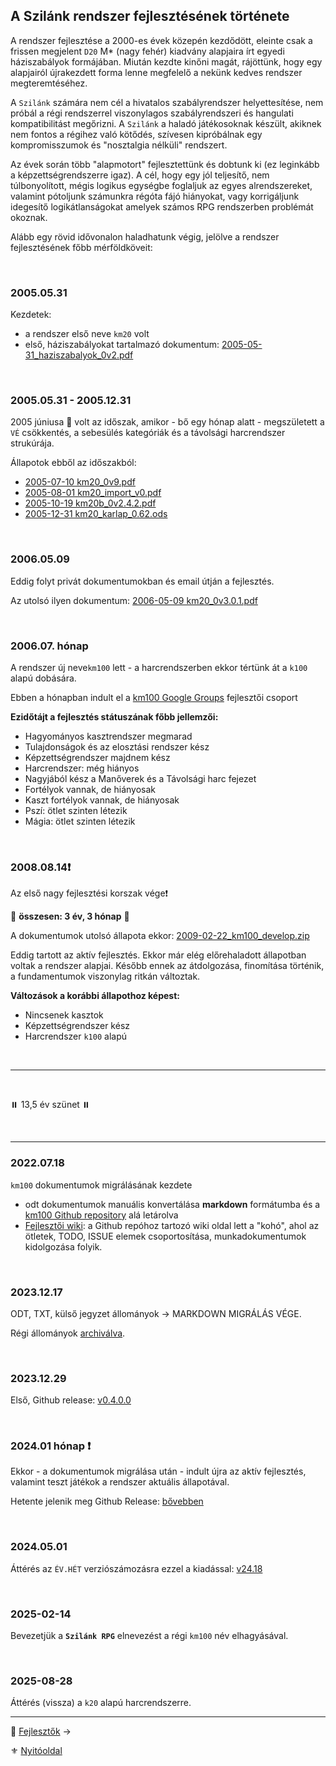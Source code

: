 ## A Szilánk rendszer fejlesztésének története

A rendszer fejlesztése a 2000-es évek közepén kezdődött, eleinte csak a frissen megjelent `D20` M\* (nagy fehér) kiadvány alapjaira írt egyedi háziszabályok formájában. Miután kezdte kinőni magát, rájöttünk, hogy egy alapjairól újrakezdett forma lenne megfelelő a nekünk kedves rendszer megteremtéséhez.

A `Szilánk` számára nem cél a hivatalos szabályrendszer helyettesítése, nem próbál a régi rendszerrel viszonylagos szabályrendszeri és hangulati kompatibilitást megőrizni. A `Szilánk` a haladó játékosoknak készült, akiknek nem fontos a régihez való kötődés, szívesen kipróbálnak egy kompromisszumok és \"nosztalgia nélküli\" rendszert.

Az évek során több \"alapmotort\" fejlesztettünk és dobtunk ki (ez leginkább a képzettségrendszerre igaz). A cél, hogy egy jól teljesítő, nem túlbonyolított, mégis logikus egységbe foglaljuk az egyes alrendszereket, valamint pótoljunk számunkra régóta fájó hiányokat, vagy korrigáljunk idegesítő logikátlanságokat amelyek számos RPG rendszerben problémát okoznak.

Alább egy rövid idővonalon haladhatunk végig, jelölve a rendszer fejlesztésének főbb mérföldköveit:

<br />

### 2005.05.31

Kezdetek:
- a rendszer első neve `km20` volt
- első, háziszabályokat tartalmazó dokumentum: [2005-05-31_haziszabalyok_0v2.pdf](https://github.com/kaktusztea/szilankrpg/raw/master/archive/history/2005-05-31_haziszabalyok_0v2.pdf?raw=true)

<br />

### 2005.05.31 - 2005.12.31

2005 júniusa 🔆 volt az időszak, amikor - bő egy hónap alatt - megszületett a `VÉ` csökkentés, a sebesülés kategóriák és a távolsági harcrendszer strukúrája.

Állapotok ebből az időszakból:

- [2005-07-10 km20_0v9.pdf](https://github.com/kaktusztea/szilankrpg/raw/master/archive/history/2005-07-10_km20_0v9.pdf?raw=true)
- [2005-08-01 km20_import_v0.pdf](https://github.com/kaktusztea/szilankrpg/raw/master/archive/history/2005-08-01_km20_import_v0.pdf?raw=true)
- [2005-10-19 km20b_0v2.4.2.pdf](https://github.com/kaktusztea/szilankrpg/raw/master/archive/history/2005-10-19_km20b_0v2.4.2.pdf)
- [2005-12-31 km20_karlap_0.62.ods](https://github.com/kaktusztea/szilankrpg/raw/master/archive/history/2005-12-31_km20_karlap_0.62.ods?raw=true)

<br />

### 2006.05.09

Eddig folyt privát dokumentumokban és email útján a fejlesztés.

Az utolsó ilyen dokumentum: [2006-05-09 km20_0v3.0.1.pdf](https://github.com/kaktusztea/szilankrpg/raw/master/archive/history/2006-05-09_km20_0v3.0.1.pdf?raw=true)

<br />

### 2006.07. hónap

A rendszer új neve`km100` lett - a harcrendszerben ekkor tértünk át a `k100` alapú dobására.

Ebben a hónapban indult el a [km100 Google Groups](https://groups.google.com/g/km100) fejlesztői csoport

**Ezidőtájt a fejlesztés státuszának főbb jellemzői:**

  - Hagyományos kasztrendszer megmarad
  - Tulajdonságok és az elosztási rendszer kész
  - Képzettségrendszer majdnem kész
  - Harcrendszer: még hiányos
  - Nagyjából kész a Manőverek és a Távolsági harc fejezet
  - Fortélyok vannak, de hiányosak
  - Kaszt fortélyok vannak, de hiányosak
  - Pszí: ötlet szinten létezik
  - Mágia: ötlet szinten létezik

<br />

### 2008.08.14❗

Az első nagy fejlesztési korszak vége❗

🔆 **összesen: 3 év, 3 hónap** 🔆

A dokumentumok utolsó állapota ekkor: [2009-02-22_km100_develop.zip](https://github.com/kaktusztea/szilankrpg/raw/master/archive/history/2009-02-22_km100_develop.zip?raw=true)

Eddig tartott az aktív fejlesztés. Ekkor már elég előrehaladott állapotban voltak a rendszer alapjai. Később ennek az átdolgozása, finomítása történik, a fundamentumok viszonylag ritkán változtak.

**Változások a korábbi állapothoz képest:**
- Nincsenek kasztok
- Képzettségrendszer kész
- Harcrendszer `k100` alapú 

<br />

---

<br />

⏸️  13,5 év szünet ⏸️ 

<br />

---
### 2022.07.18

`km100` dokumentumok migrálásának kezdete
- odt dokumentumok manuális konvertálása **markdown** formátumba és a [km100 Github repository](https://github.com/kaktusztea/szilankrpg) alá letárolva
- [Fejlesztői wiki](https://github.com/kaktusztea/szilankrpg/wiki): a Github repóhoz tartozó wiki oldal lett a "kohó", ahol az ötletek, TODO, ISSUE elemek csoportosítása, munkadokumentumok kidolgozása folyik.

<br />

### 2023.12.17

ODT, TXT, külső jegyzet állományok → MARKDOWN MIGRÁLÁS VÉGE.

Régi állományok [archiválva](https://github.com/kaktusztea/szilankrpg/tree/master/archive).

<br />

### 2023.12.29

Első, Github release: [v0.4.0.0](https://github.com/kaktusztea/szilankrpg/releases/tag/0.4.0.0)

<br />

### 2024.01 hónap ❗

Ekkor - a dokumentumok migrálása után - indult újra az aktív fejlesztés, valamint teszt játékok a rendszer aktuális állapotával. 

Hetente jelenik meg Github Release: [bővebben](https://github.com/kaktusztea/szilankrpg/releases)

<br />

### 2024.05.01

Áttérés az `ÉV.HÉT` verziószámozásra ezzel a kiadással: [v24.18](https://github.com/kaktusztea/szilankrpg/releases/tag/24.18)

<br />

### 2025-02-14

Bevezetjük a **`Szilánk RPG`** elnevezést a régi `km100` név elhagyásával.

<br />

### 2025-08-28

Áttérés (vissza) a `k20` alapú harcrendszerre.

---

🔗 [Fejlesztők](002_fejlesztok.md) →

⚜️ [Nyitóoldal](start.md#0-kezdetek) 

